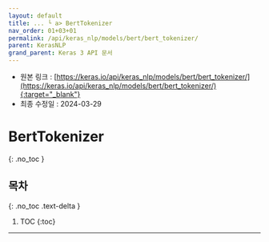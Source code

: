 ```yaml
---
layout: default
title: ... └ a> BertTokenizer
nav_order: 01+03+01
permalink: /api/keras_nlp/models/bert/bert_tokenizer/
parent: KerasNLP
grand_parent: Keras 3 API 문서
---
```


* 원본 링크 : [https://keras.io/api/keras_nlp/models/bert/bert_tokenizer/](https://keras.io/api/keras_nlp/models/bert/bert_tokenizer/){:target="_blank"}
* 최종 수정일 : 2024-03-29

# BertTokenizer
{: .no_toc }

## 목차
{: .no_toc .text-delta }

1. TOC
{:toc}

---
